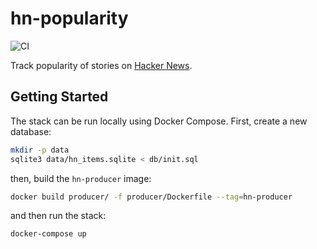 # hn-popularity

![CI](https://github.com/dslaw/hn-popularity/workflows/CI/badge.svg?branch=master)

Track popularity of stories on [Hacker News](https://news.ycombinator.com/).


## Getting Started

The stack can be run locally using Docker Compose. First, create a new database:

```bash
mkdir -p data
sqlite3 data/hn_items.sqlite < db/init.sql
```

then, build the `hn-producer` image:

```bash
docker build producer/ -f producer/Dockerfile --tag=hn-producer
```

and then run the stack:

```bash
docker-compose up
```
